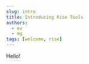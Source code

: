 ```yaml
---
slug: intro
title: Introducing Rise Tools
authors:
  - ev
  - mg
tags: [welcome, rise]
---
```


Hello!